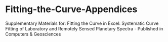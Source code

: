 # Fitting-the-Curve-Appendices
Supplementary Materials for: Fitting the Curve in Excel: Systematic Curve Fitting of Laboratory and Remotely Sensed Planetary Spectra - Published in Computers &amp; Geosciences
